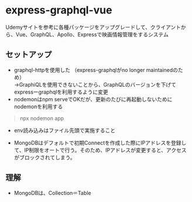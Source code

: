 # express-graphql-vue
Udemyサイトを参考に各種パッケージをアップグレードして、クライアントから、Vue、GraphQL、Apollo、Expressで映画情報管理をするシステム

## セットアップ  
- graphql-httpを使用した （express-graphqlがno longer maintainedのため）  
  →GraphiQLを使用できないことから、GraphQLのバージョンを下げてexpressーgraphqlを利用するように変更  
- nodemonはnpm serveでOKだが、更新のたびに再起動しないためにnodemonを利用する  
> npx nodemon app   
  
- env読み込みはファイル先頭で実施すること  

- MongoDBはデフォルトで初期Connectを作成した際にIPアドレスを登録して、IP制限をオートで行う。そのため、IPアドレスが変更すると、アクセスがブロックされてしまう。  

## 理解
- MongoDBは、Collection＝Table　 